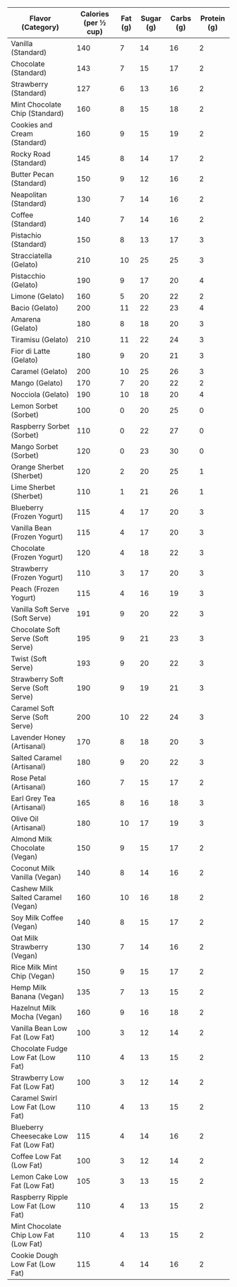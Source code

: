 | Flavor (Category)                 | Calories (per ½ cup) | Fat (g) | Sugar (g) | Carbs (g) | Protein (g) |
|-----------------------------------|----------------------|---------|-----------|-----------|-------------|
| Vanilla (Standard)                | 140                  | 7       | 14        | 16        | 2           |
| Chocolate (Standard)              | 143                  | 7       | 15        | 17        | 2           |
| Strawberry (Standard)             | 127                  | 6       | 13        | 16        | 2           |
| Mint Chocolate Chip (Standard)    | 160                  | 8       | 15        | 18        | 2           |
| Cookies and Cream (Standard)      | 160                  | 9       | 15        | 19        | 2           |
| Rocky Road (Standard)             | 145                  | 8       | 14        | 17        | 2           |
| Butter Pecan (Standard)           | 150                  | 9       | 12        | 16        | 2           |
| Neapolitan (Standard)             | 130                  | 7       | 14        | 16        | 2           |
| Coffee (Standard)                 | 140                  | 7       | 14        | 16        | 2           |
| Pistachio (Standard)              | 150                  | 8       | 13        | 17        | 3           |
| Stracciatella (Gelato)            | 210                  | 10      | 25        | 25        | 3           |
| Pistacchio (Gelato)               | 190                  | 9       | 17        | 20        | 4           |
| Limone (Gelato)                   | 160                  | 5       | 20        | 22        | 2           |
| Bacio (Gelato)                    | 200                  | 11      | 22        | 23        | 4           |
| Amarena (Gelato)                  | 180                  | 8       | 18        | 20        | 3           |
| Tiramisu (Gelato)                 | 210                  | 11      | 22        | 24        | 3           |
| Fior di Latte (Gelato)            | 180                  | 9       | 20        | 21        | 3           |
| Caramel (Gelato)                  | 200                  | 10      | 25        | 26        | 3           |
| Mango (Gelato)                    | 170                  | 7       | 20        | 22        | 2           |
| Nocciola (Gelato)                 | 190                  | 10      | 18        | 20        | 4           |
| Lemon Sorbet (Sorbet)             | 100                  | 0       | 20        | 25        | 0           |
| Raspberry Sorbet (Sorbet)         | 110                  | 0       | 22        | 27        | 0           |
| Mango Sorbet (Sorbet)             | 120                  | 0       | 23        | 30        | 0           |
| Orange Sherbet (Sherbet)          | 120                  | 2       | 20        | 25        | 1           |
| Lime Sherbet (Sherbet)            | 110                  | 1       | 21        | 26        | 1           |
| Blueberry (Frozen Yogurt)         | 115                  | 4       | 17        | 20        | 3           |
| Vanilla Bean (Frozen Yogurt)      | 115                  | 4       | 17        | 20        | 3           |
| Chocolate (Frozen Yogurt)         | 120                  | 4       | 18        | 22        | 3           |
| Strawberry (Frozen Yogurt)        | 110                  | 3       | 17        | 20        | 3           |
| Peach (Frozen Yogurt)             | 115                  | 4       | 16        | 19        | 3           |
| Vanilla Soft Serve (Soft Serve)   | 191                  | 9       | 20        | 22        | 3           |
| Chocolate Soft Serve (Soft Serve) | 195                  | 9       | 21        | 23        | 3           |
| Twist (Soft Serve)                | 193                  | 9       | 20        | 22        | 3           |
| Strawberry Soft Serve (Soft Serve)| 190                  | 9       | 19        | 21        | 3           |
| Caramel Soft Serve (Soft Serve)   | 200                  | 10      | 22        | 24        | 3           |
| Lavender Honey (Artisanal)        | 170                  | 8       | 18        | 20        | 3           |
| Salted Caramel (Artisanal)        | 180                  | 9       | 20        | 22        | 3           |
| Rose Petal (Artisanal)            | 160                  | 7       | 15        | 17        | 2           |
| Earl Grey Tea (Artisanal)         | 165                  | 8       | 16        | 18        | 3           |
| Olive Oil (Artisanal)             | 180                  | 10      | 17        | 19        | 3           |
| Almond Milk Chocolate (Vegan)     | 150                  | 9       | 15        | 17        | 2           |
| Coconut Milk Vanilla (Vegan)      | 140                  | 8       | 14        | 16        | 2           |
| Cashew Milk Salted Caramel (Vegan)| 160                  | 10      | 16        | 18        | 2           |
| Soy Milk Coffee (Vegan)           | 140                  | 8       | 15        | 17        | 2           |
| Oat Milk Strawberry (Vegan)       | 130                  | 7       | 14        | 16        | 2           |
| Rice Milk Mint Chip (Vegan)       | 150                  | 9       | 15        | 17        | 2           |
| Hemp Milk Banana (Vegan)          | 135                  | 7       | 13        | 15        | 2           |
| Hazelnut Milk Mocha (Vegan)       | 160                  | 9       | 16        | 18        | 2           |
| Vanilla Bean Low Fat (Low Fat)    | 100                  | 3       | 12        | 14        | 2           |
| Chocolate Fudge Low Fat (Low Fat) | 110                  | 4       | 13        | 15        | 2           |
| Strawberry Low Fat (Low Fat)      | 100                  | 3       | 12        | 14        | 2           |
| Caramel Swirl Low Fat (Low Fat)   | 110                  | 4       | 13        | 15        | 2           |
| Blueberry Cheesecake Low Fat (Low Fat)| 115              | 4       | 14        | 16        | 2           |
| Coffee Low Fat (Low Fat)          | 100                  | 3       | 12        | 14        | 2           |
| Lemon Cake Low Fat (Low Fat)      | 105                  | 3       | 13        | 15        | 2           |
| Raspberry Ripple Low Fat (Low Fat)| 110                  | 4       | 13        | 15        | 2           |
| Mint Chocolate Chip Low Fat (Low Fat)| 110               | 4       | 13        | 15        | 2           |
| Cookie Dough Low Fat (Low Fat)    | 115                  | 4       | 14        | 16        | 2           |
